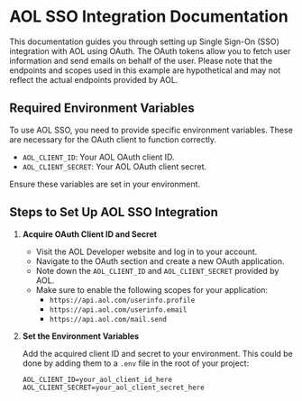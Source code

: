 # AOL SSO Integration Documentation

This documentation guides you through setting up Single Sign-On (SSO) integration with AOL using OAuth. The OAuth tokens allow you to fetch user information and send emails on behalf of the user. Please note that the endpoints and scopes used in this example are hypothetical and may not reflect the actual endpoints provided by AOL.

## Required Environment Variables

To use AOL SSO, you need to provide specific environment variables. These are necessary for the OAuth client to function correctly.

- `AOL_CLIENT_ID`: Your AOL OAuth client ID.
- `AOL_CLIENT_SECRET`: Your AOL OAuth client secret.

Ensure these variables are set in your environment.

## Steps to Set Up AOL SSO Integration

1. **Acquire OAuth Client ID and Secret**

    - Visit the AOL Developer website and log in to your account.
    - Navigate to the OAuth section and create a new OAuth application.
    - Note down the `AOL_CLIENT_ID` and `AOL_CLIENT_SECRET` provided by AOL.
    - Make sure to enable the following scopes for your application:
        - `https://api.aol.com/userinfo.profile`
        - `https://api.aol.com/userinfo.email`
        - `https://api.aol.com/mail.send`

2. **Set the Environment Variables**

    Add the acquired client ID and secret to your environment. This could be done by adding them to a `.env` file in the root of your project:

    ```plaintext
    AOL_CLIENT_ID=your_aol_client_id_here
    AOL_CLIENT_SECRET=your_aol_client_secret_here
    ```
